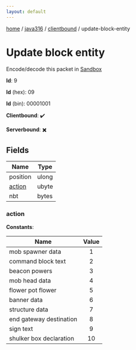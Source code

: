 ```yaml
---
layout: default
---
```


[home](/)  /  [java316](/protocol/java316)  /  [clientbound](/protocol/java316/clientbound)  /  update-block-entity

# Update block entity

Encode/decode this packet in [Sandbox](../../../sandbox/java316#Clientbound.UpdateBlockEntity)

**Id**: 9

**Id** (hex): 09

**Id** (bin): 00001001

**Clientbound**: ✔️

**Serverbound**: ✖️

## Fields

Name | Type
---|---
position | ulong
[action](#action) | ubyte
nbt | bytes

### action

**Constants**:

Name | Value
---|:---:
mob spawner data | 1
command block text | 2
beacon powers | 3
mob head data | 4
flower pot flower | 5
banner data | 6
structure data | 7
end gateway destination | 8
sign text | 9
shulker box declaration | 10
